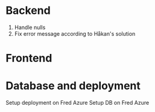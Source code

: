 # Backend
1. Handle nulls
2. Fix error message according to Håkan's solution

# Frontend

# Database and deployment
Setup deployment on Fred Azure
Setup DB on Fred Azure